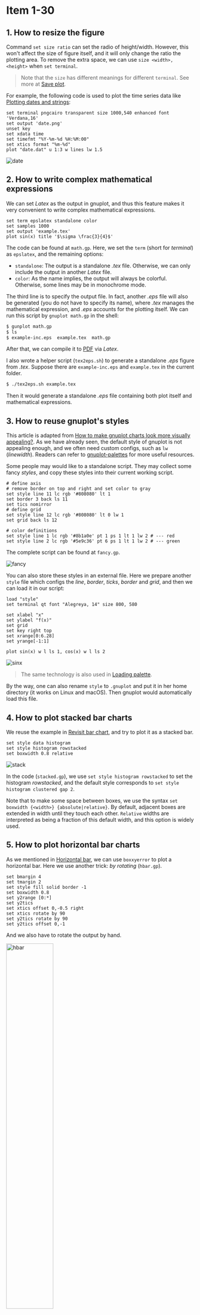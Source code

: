 # Item 1-30
## 1. How to resize the figure
Command `set size ratio` can set the radio of height/width. However, this won't affect the size of figure itself, and it will only change the ratio the plotting area. To remove the extra space, we can use `size <width>, <height>` when `set terminal`.

> Note that the `size` has different meanings for different `terminal`. See more at [Save plot](../ch1/tutorials.md#save-plot).

For example, the following code is used to plot the time series data like [Plotting dates and strings](../ch1/basic_usage.html#plotting-dates-and-strings):

```
set terminal pngcairo transparent size 1000,540 enhanced font 'Verdana,16'
set output 'date.png'
unset key
set xdata time
set timefmt "%Y-%m-%d %H:%M:00"
set xtics format "%m-%d"
plot "date.dat" u 1:3 w lines lw 1.5
```

<img src="img/date.png" alt="date">

## 2. How to write complex mathematical expressions
We can set *Latex* as the output in gnuplot, and thus this feature makes it very convenient to write complex mathematical expressions.

```
set term epslatex standalone color
set samples 1000
set output 'example.tex'
plot sin(x) title '$\sigma \frac{3}{4}$'
```

The code can be found at `math.gp`. Here, we set the `term` (short for *terminal*) as `epslatex`, and the remaining options:

- `standalone`: The output is a standalone *.tex* file. Otherwise, we can only include the output in another *Latex* file.
- `color`: As the name implies, the output will always be colorful. Otherwise, some lines may be in monochrome mode.

The third line is to specify the output file. In fact, another *.eps* file will also be generated (you do not have to specify its name), where *.tex* manages the mathematical expression, and *.eps* accounts for the plotting itself. We can run this script by `gnuplot math.gp` in the shell:

```sh
$ gunplot math.gp
$ ls
$ example-inc.eps  example.tex  math.gp
```

After that, we can compile it to [PDF](img/math.pdf) via *Latex*.

I also wrote a helper script (`tex2eps.sh`) to generate a standalone *.eps* figure from *.tex*. Suppose there are `example-inc.eps` and `example.tex` in the current folder.

```sh
$ ./tex2eps.sh example.tex
```

Then it would generate a standalone *.eps* file containing both plot itself and mathematical expressions.

## 3. How to reuse gnuplot's styles
This article is adapted from [How to make gnuplot charts look more visually appealing?](https://stackoverflow.com/questions/41602351). As we have already seen, the default style of gnuplot is not appealing enough, and we often need custom configs, such as `lw` (*linewidth*). Readers can refer to [gnuplot-palettes](https://github.com/Gnuplotting/gnuplot-palettes) for more useful resources.

Some people may would like to a standalone script. They may collect some fancy *styles*, and copy these styles into their current working script.

```
# define axis
# remove border on top and right and set color to gray
set style line 11 lc rgb '#808080' lt 1
set border 3 back ls 11
set tics nomirror
# define grid
set style line 12 lc rgb '#808080' lt 0 lw 1
set grid back ls 12

# color definitions
set style line 1 lc rgb '#8b1a0e' pt 1 ps 1 lt 1 lw 2 # --- red
set style line 2 lc rgb '#5e9c36' pt 6 ps 1 lt 1 lw 2 # --- green
```

The complete script can be found at `fancy.gp`.

<img src="img/fancy.svg" alt="fancy">

You can also store these styles in an external file. Here we prepare another `style` file which configs the *line*, *border*, *ticks*, *border* and *grid*, and then we can load it in our script:

```
load "style"
set terminal qt font "Alegreya, 14" size 800, 580

set xlabel "x"
set ylabel "f(x)"
set grid
set key right top
set xrange[0:6.28]
set yrange[-1:1]

plot sin(x) w l ls 1, cos(x) w l ls 2
```

<img src="img/sinx.svg" alt="sinx">

> The same technology is also used in [Loading palette](../apdx/palette.md#loading-palettepalette).

By the way, one can also rename `style` to `.gnuplot` and put it in her home directory (it works on Linux and macOS). Then gnuplot would automatically load this file.

## 4. How to plot stacked bar charts
We reuse the example in [Revisit bar chart](../ch1/examples.md#revisit-bar-chart), and try to plot it as a stacked bar.

```
set style data histogram
set style histogram rowstacked
set boxwidth 0.8 relative
```

<img src="img/stacked.png" alt="stack">

In the code (`stacked.gp`), we use `set style histogram rowstacked` to set the histogram *rowstacked*, and the default style corresponds to `set style histogram clustered gap 2`. 

Note that to make some space between boxes, we use the syntax `set boxwidth {<width>} {absolute|relative}`. By default, adjacent boxes are extended in width until they touch each other. `Relative` widths are interpreted as being a fraction of this default width, and this option is widely used.


## 5. How to plot horizontal bar charts
As we mentioned in [Horizontal bar](../ch1/tutorials.md#horizontal-bar), we can use `boxxyerror` to plot a horizontal bar. Here we use another trick: *by rotating* (`hbar.gp`).

```
set bmargin 4
set tmargin 2
set style fill solid border -1
set boxwidth 0.8
set y2range [0:*]
set y2tics
set xtics offset 0,-0.5 right
set xtics rotate by 90
set y2tics rotate by 90
set y2tics offset 0,-1
```

And we also have to rotate the output by hand.

<img src="img/hbar.png" alt="hbar" width="50%">

It is a bit complicated. So I still recommend the method introduced in [Horizontal bar](../ch1/tutorials.md#horizontal-bar).


## 6. How to customize borders?

Sometimes, we may like to keep the X1 (bottom) and Y1 (left) only. We add the code in the following into `stacked.gp`:

```
set border 3
```

<img src="img/stacked2.png" alt="stack2">

As shown in [How to reuse gnuplot styles](#3-how-to-reuse-gnuplots-styles), it is also possible to set borders' other properties, such as *linetype*, *linecolor*, and *linewidth*. In 2D plots the border is normally drawn on top of all plots elements (`front`). If you want the border to be drawn behind the plot elements, use `set border back`. Then, what does *3* mean here? The borders are encoded in a 12-bit integer: the four low bits control the border for `plot`:

- 1: bottom
- 2: left
- 4: top
- 8: right

Therefore, *3* is the sum of 1 and 2, indicting *bottom* and *left*, respectively.

## 7. How to customize keys?
Most of the time, we use `unset key` to *not* show the key in previous examples. In this item, we discuss how to customize *key*. Readers can type `help set key` for details.

First, as for the position, you can choose `{left | right | center} {top | bottom | center}` (default is `right top`). Secondly, as for how they are arranged, you can choose `{vertical | horizontal}` (default is `vertical`). Sometimes, we would like to add a *box* using `box` option.

```
set key top left box
set xrange [0:1]
plot x ls 1 t 'x', x**2 ls 2 t 'x^2', x**3 ls 3 t 'x^3'
```

<img src="img/key.png" alt="key">

The previous example looked a bit crowded inside its box. We can add to the width and height of the box by adding some keywords to the command:

```
set key top left box width 1 height 1
```

One problem with the key in all the previous examples was that the default length of line used was not long enough to make clear which dash pattern was intended. This can be adjusted by `samplen`:

```
set key top left box width 1 height 1 samplen 12
```

If you prefer the names to come after the curve samples, use the keyword `reverse`; this goes well with the `Left` keyword, which justifies the text to the left:

```
set key top left box width 1 height 1 reverse Left samplen 10
```

<img src="img/key2.png" alt="key2">

If the number of keys is growing, you can use `maxrow` keyword to control the maximum amount of rows.


## 8. How to specify color schemes?

This item, in fact, is a specific topic of [How to reuse gnuplot's styles](#3-how-to-reuse-gnuplots-styles), and here, we focus on *color schemes*. Readers can refer to [Paul Tol's Notes](https://personal.sron.nl/~pault/) and ["Best" series of colors to use for differentiating series in publication-quality](https://stats.stackexchange.com/questions/118033/) for more background knowledge. Color schemes are also discussed in [Chapter 3](../fundamental/color.md).

> This item is adapted from [Color maps from colorbrewer](http://www.gnuplotting.org/color-maps-from-colorbrewer/).

If you are looking for nice color maps which are especially prepared to work with cartographic like plots you should have a look at colorbrewer2.org. Thanks to Anna Schneider there is an easy way to include them (at least the ones with eight colors each) into gnuplot. Just go to her [gnuplot-colorbrewer](https://github.com/aschn/gnuplot-colorbrewer) github site and download the color maps.

[This website](https://juliagraphics.github.io/ColorSchemes.jl/stable/catalogue/) provides a complete nice color scheme catalogue, and we can reuse them easily. For example, in order to use the [colorblind palette](https://jfly.uni-koeln.de/color/#pallet) by Masataka Okabe and Kei Ito, I prepared a style file `okabe_ito.plt` (`color.gp`).

```
load 'obake_ito.plt'
plot for [ii=1:8] f(x,ii) ls ii lw 2
```

<img src="img/color.svg" width="60%">
